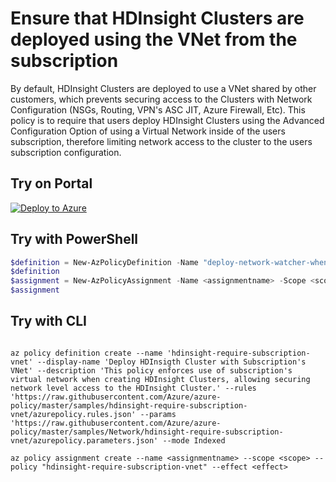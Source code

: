 # Ensure that HDInsight Clusters are deployed using the VNet from the subscription 

By default, HDInsight Clusters are deployed to use a VNet shared by other customers, which prevents securing access to the Clusters with Network Configuration (NSGs, Routing, VPN's ASC JIT, Azure Firewall, Etc).  This policy is to require that users deploy HDInsight Clusters using the Advanced Configuration Option of using a Virtual Network inside of the users subscription, therefore limiting network access to the cluster to the users subscription configuration.

## Try on Portal

[![Deploy to Azure](http://azuredeploy.net/deploybutton.png)](https://portal.azure.com/#blade/Microsoft_Azure_Policy/CreatePolicyDefinitionBlade/uri/https%3A%2F%2Fraw.githubusercontent.com%2FAzure%2Fazure-policy%2Fmaster%2Fsamples%2FNetwork%2Fhdinsight-require-subscription-vnet%2Fazurepolicy.json)

## Try with PowerShell

````powershell
$definition = New-AzPolicyDefinition -Name "deploy-network-watcher-when-virtual-network-created" -DisplayName "Deploy HDInsight Cluster with Subscription's VNet" -description "This policy enforces use of subscription's virtual network when creating HDInsight Clusters, allowing securing network level access to the HDInsight Cluster." -Policy 'https://raw.githubusercontent.com/Azure/azure-policy/master/samples/Network/hdinsight-require-subscription-vnet/azurepolicy.rules.json' -Parameter 'https://raw.githubusercontent.com/Azure/azure-policy/master/samples/Network/hdinsight-require-subscription-vnet/azurepolicy.parameters.json' -Mode Indexed
$definition
$assignment = New-AzPolicyAssignment -Name <assignmentname> -Scope <scope> -PolicyDefinition $definition -effect <Effect>
$assignment 
````

## Try with CLI

````cli

az policy definition create --name 'hdinsight-require-subscription-vnet' --display-name 'Deploy HDInsigth Cluster with Subscription's VNet' --description 'This policy enforces use of subscription's virtual network when creating HDInsight Clusters, allowing securing network level access to the HDInsight Cluster.' --rules 'https://raw.githubusercontent.com/Azure/azure-policy/master/samples/hdinsight-require-subscription-vnet/azurepolicy.rules.json' --params 'https://raw.githubusercontent.com/Azure/azure-policy/master/samples/Network/hdinsight-require-subscription-vnet/azurepolicy.parameters.json' --mode Indexed

az policy assignment create --name <assignmentname> --scope <scope> --policy "hdinsight-require-subscription-vnet" --effect <effect>

````
